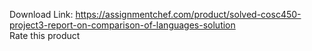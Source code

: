 Download Link: https://assignmentchef.com/product/solved-cosc450-project3-report-on-comparison-of-languages-solution
<br>
<span class="kksr-muted">Rate this product</span>